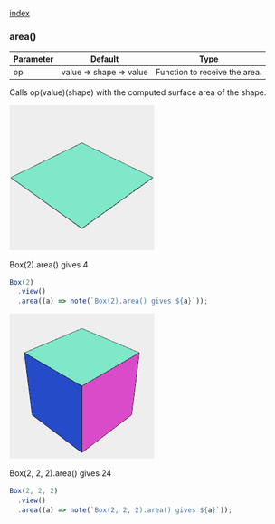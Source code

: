 [index](../../nb/api/index.md)
### area()
Parameter|Default|Type
---|---|---
op|value => shape => value|Function to receive the area.

Calls op(value)(shape) with the computed surface area of the shape.

![Image](area.md.$2.png)

Box(2).area() gives 4

```JavaScript
Box(2)
  .view()
  .area((a) => note(`Box(2).area() gives ${a}`));
```

![Image](area.md.$3.png)

Box(2, 2, 2).area() gives 24

```JavaScript
Box(2, 2, 2)
  .view()
  .area((a) => note(`Box(2, 2, 2).area() gives ${a}`));
```
